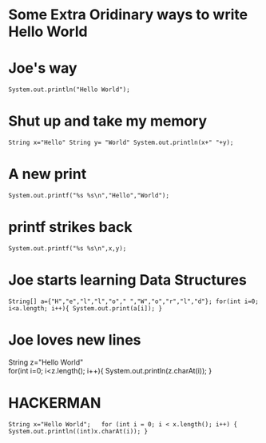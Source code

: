 # Some Extra Oridinary ways to write Hello World

# Joe's way
`System.out.println("Hello World");`

# Shut up and take my memory
`String x="Hello"
String y= "World"
System.out.println(x+" "+y);`

# A new print
`System.out.printf("%s %s\n","Hello","World");`

# printf strikes back
`System.out.printf("%s %s\n",x,y);`

# Joe starts learning Data Structures
`String[] a={"H","e","l","l","o"," ","W","o","r","l","d"};
for(int i=0; i<a.length; i++){
      System.out.print(a[i]);
}`
 
 # Joe loves new lines
 String z="Hello World"  
   for(int i=0; i<z.length(); i++){
      System.out.println(z.charAt(i));
 }
 
 # HACKERMAN
`String x="Hello World";  
  for (int i = 0; i < x.length(); i++) {
       System.out.println((int)x.charAt(i));
  }`
